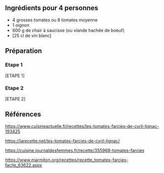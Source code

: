 ## Ingrédients pour 4 personnes

- 4 grosses tomates ou 8 tomates moyenne
- 1 oignon
- 600 g de chair à saucisse (ou viande hachée de boeuf)
- [25 cl de vin blanc]

## Préparation

### Etape 1

[ETAPE 1]

### Etape 2

[ETAPE 2]

## Références

https://www.cuisineactuelle.fr/recettes/les-tomates-farcies-de-cyril-lignac-193425

https://larecette.net/les-tomates-farcies-de-cyril-lignac/

https://cuisine.journaldesfemmes.fr/recette/355968-tomates-farcies

https://www.marmiton.org/recettes/recette_tomates-farcies-facile_63622.aspx
